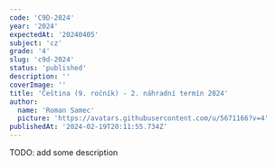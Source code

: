 ```yaml
---
code: 'C9D-2024'
year: '2024'
expectedAt: '20240405'
subject: 'cz'
grade: '4'
slug: 'c9d-2024'
status: 'published'
description: ''
coverImage: ''
title: 'Čeština (9. ročník) - 2. náhradní termín 2024'
author:
  name: 'Roman Samec'
  picture: 'https://avatars.githubusercontent.com/u/5671166?v=4'
publishedAt: '2024-02-19T20:11:55.734Z'
---
```


TODO: add some description